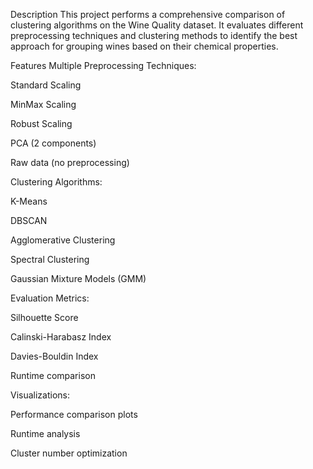Description
This project performs a comprehensive comparison of clustering algorithms on the Wine Quality dataset. It evaluates different preprocessing techniques and clustering methods to identify the best approach for grouping wines based on their chemical properties.

Features
Multiple Preprocessing Techniques:

Standard Scaling

MinMax Scaling

Robust Scaling

PCA (2 components)

Raw data (no preprocessing)

Clustering Algorithms:

K-Means

DBSCAN

Agglomerative Clustering

Spectral Clustering

Gaussian Mixture Models (GMM)

Evaluation Metrics:

Silhouette Score

Calinski-Harabasz Index

Davies-Bouldin Index

Runtime comparison

Visualizations:

Performance comparison plots

Runtime analysis

Cluster number optimization
